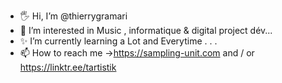 - 🖐 Hi, I’m @thierrygramari
- 👀 I’m interested in Music , informatique & digital project dév...
- ✨ I’m currently learning a Lot and Everytime . . .
- 📫 How to reach me ->https://sampling-unit.com  and / or
https://linktr.ee/tartistik
